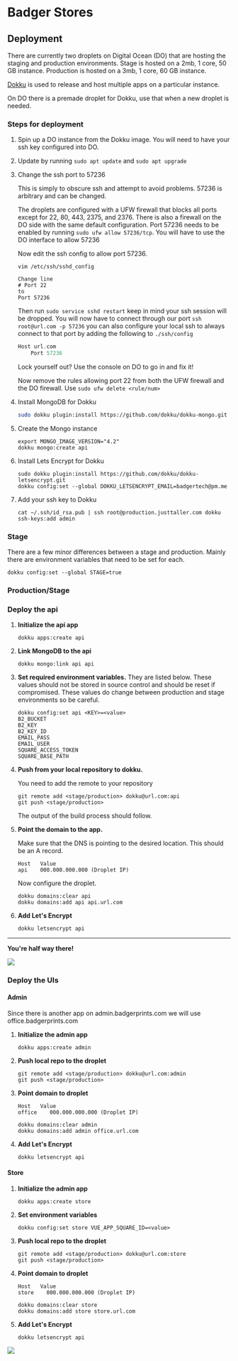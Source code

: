 # Badger Stores

## Deployment

There are currently two droplets on Digital Ocean (DO) that are hosting the staging and production environments. Stage is hosted on a 2mb, 1 core, 50 GB instance. Production is hosted on a 3mb, 1 core, 60 GB instance.

[Dokku](http://dokku.viewdocs.io/dokku) is used to release and host multiple apps on a particular instance.

On DO there is a premade droplet for Dokku, use that when a new droplet is needed.

### Steps for deployment

1. Spin up a DO instance from the Dokku image. You will need to have your ssh key configured into DO.

2. Update by running `sudo apt update` and `sudo apt upgrade`

3. Change the ssh port to 57236

    This is simply to obscure ssh and attempt to avoid problems. 57236 is arbitrary and can be changed.

    The droplets are configured with a UFW firewall that blocks all ports except for 22, 80, 443, 2375, and 2376. There is also a firewall on the DO side with the same default configuration. Port 57236 needs to be enabled by running `sudo ufw allow 57236/tcp`. You will have to use the DO interface to allow 57236

    Now edit the ssh config to allow port 57236.
    
    `vim /etc/ssh/sshd_config`

    ```
    Change line 
    # Port 22
    to
    Port 57236
    ```

    Then run `sudo service sshd restart` keep in mind your ssh session will be dropped. You will now have to connect through our port `ssh root@url.com -p 57236` you can also configure your local ssh to always connect to that port by adding the following to `./ssh/config`

    ```h
    Host url.com
        Port 57236
    ```

    Lock yourself out? Use the console on DO to go in and fix it!

    Now remove the rules allowing port 22 from both the UFW firewall and the DO firewall. Use `sudo ufw delete <rule/num>`

4. Install MongoDB for Dokku
    ```sh
    sudo dokku plugin:install https://github.com/dokku/dokku-mongo.git mongo
    ```

5. Create the Mongo instance
    ```
    export MONGO_IMAGE_VERSION="4.2"
    dokku mongo:create api
    ```

6. Install Lets Encrypt for Dokku 
    ```
    sudo dokku plugin:install https://github.com/dokku/dokku-letsencrypt.git
    dokku config:set --global DOKKU_LETSENCRYPT_EMAIL=badgertech@pm.me
    ```

7. Add your ssh key to Dokku
    ```
    cat ~/.ssh/id_rsa.pub | ssh root@production.justtaller.com dokku ssh-keys:add admin
    ```


### Stage

There are a few minor differences between a stage and production. Mainly there are environment variables that need to be set for each.

```
dokku config:set --global STAGE=true
```

### Production/Stage

### Deploy the api

1. __Initialize the api app__
    ```
    dokku apps:create api
    ```

2. __Link MongoDB to the api__
    ```
    dokku mongo:link api api
    ```

3. __Set required environment variables.__ They are listed below. These values should not be stored in source control and should be reset if compromised. These values do change between production and stage environments so be careful.
    ```
    dokku config:set api <KEY>=<value>
    B2_BUCKET
    B2_KEY
    B2_KEY_ID
    EMAIL_PASS
    EMAIL_USER
    SQUARE_ACCESS_TOKEN
    SQUARE_BASE_PATH
    ```

4. __Push from your local repository to dokku.__
    
    You need to add the remote to your repository

    ```
    git remote add <stage/production> dokku@url.com:api
    git push <stage/production>
    ```
    The output of the build process should follow. 

5. __Point the domain to the app.__

    Make sure that the DNS is pointing to the desired location. This should be an A record.
    ```
    Host   Value
    api    000.000.000.000 (Droplet IP)
    ```

    Now configure the droplet.
    ```
    dokku domains:clear api
    dokku domains:add api api.url.com
    ```

6. __Add Let's Encrypt__

    ```
    dokku letsencrypt api
    ```
___

__You're half way there!__

![](https://media.giphy.com/media/xUPGcAnGNP5R1sJjMs/giphy.gif)

### Deploy the UIs

#### Admin

Since there is another app on admin.badgerprints.com we will use office.badgerprints.com

1. __Initialize the admin app__
    ```
    dokku apps:create admin
    ```

2. __Push local repo to the droplet__

    ```
    git remote add <stage/production> dokku@url.com:admin
    git push <stage/production>
    ```

3. __Point domain to droplet__

    ```
    Host   Value
    office    000.000.000.000 (Droplet IP)
    ```

    ```
    dokku domains:clear admin
    dokku domains:add admin office.url.com
    ```

4. __Add Let's Encrypt__

    ```
    dokku letsencrypt api
    ```

#### Store

1. __Initialize the admin app__
    ```
    dokku apps:create store
    ```

2. __Set environment variables__
    ```
    dokku config:set store VUE_APP_SQUARE_ID=<value>
    ```

2. __Push local repo to the droplet__

    ```
    git remote add <stage/production> dokku@url.com:store
    git push <stage/production>
    ```

3. __Point domain to droplet__

    ```
    Host   Value
    store    000.000.000.000 (Droplet IP)
    ```

    ```
    dokku domains:clear store
    dokku domains:add store store.url.com
    ```

4. __Add Let's Encrypt__

    ```
    dokku letsencrypt api
    ```

![](https://media.giphy.com/media/l0Iyl55kTeh71nTXy/giphy.gif)

